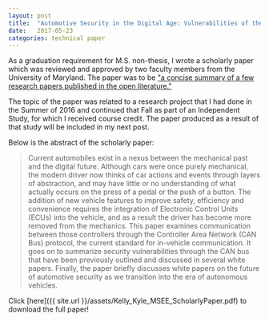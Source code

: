 ```yaml
---
layout: post
title:  "Automotive Security in the Digital Age: Vulnerabilities of the CAN Bus and Consideration of Future Architectures"
date:   2017-05-23
categories: technical paper
---
```

As a graduation requirement for M.S. non-thesis, I wrote a scholarly paper which was reviewed and
approved by two faculty members from the University of Maryland. The paper was to be ["a concise 
summary of a few research papers published in the open literature."](https://www.ece.umd.edu/sites/default/files/documents/grad/16F-ece-handbook.pdf#page=22)

The topic of the paper was related to a research project that I had done in the Summer of 2016
and continued that Fall as part of an Independent Study, for which I received course credit.
The paper produced as a result of that study will be included in my next post.

Below is the abstract of the scholarly paper:
>Current automobiles exist in a nexus between the mechanical past and the digital future.
>Although cars were once purely mechanical, the modern driver now thinks of car actions and
>events through layers of abstraction, and may have little or no understanding of what actually
>occurs on the press of a pedal or the push of a button. The addition of new vehicle features to
>improve safety, efficiency and convenience requires the integration of Electronic Control Units
>(ECUs) into the vehicle, and as a result the driver has become more removed from the
>mechanics. This paper examines communication between those controllers through the
>Controller Area Network (CAN Bus) protocol, the current standard for in-vehicle communication.
>It goes on to summarize security vulnerabilities through the CAN bus that have been previously
>outlined and discussed in several white papers. Finally, the paper briefly discusses white papers
>on the future of automotive security as we transition into the era of autonomous vehicles.

Click [here]({{ site.url }}/assets/Kelly_Kyle_MSEE_ScholarlyPaper.pdf) to download the full paper!
